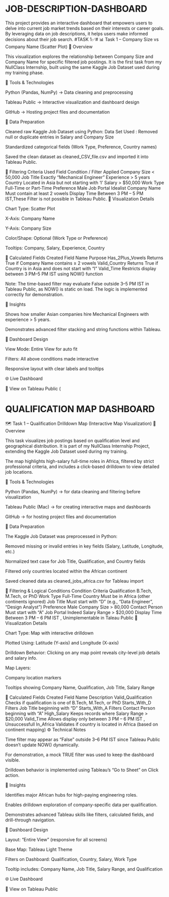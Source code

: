 # JOB-DESCRIPTION-DASHBOARD
This project provides an interactive dashboard that empowers users to delve into current job market trends based on their interests or career goals. By leveraging data on job descriptions, it helps users make informed decisions about their job search.
#TASK 1✅#
📊 Task 1 – Company Size vs Company Name (Scatter Plot)
📘 Overview

This visualization explores the relationship between Company Size and Company Name for specific filtered job postings.
It is the first task from my NullClass Internship, built using the same Kaggle Job Dataset used during my training phase.

🧩 Tools & Technologies

Python (Pandas, NumPy) → Data cleaning and preprocessing

Tableau Public → Interactive visualization and dashboard design

GitHub → Hosting project files and documentation

🧹 Data Preparation

Cleaned raw Kaggle Job Dataset using Python:
Data Set Used : [
](https://www.kaggle.com/datasets/ravindrasinghrana/job-description-dataset)
Removed null or duplicate entries in Salary and Company Size

Standardized categorical fields (Work Type, Preference, Country names)

Saved the clean dataset as cleaned_CSV_file.csv and imported it into Tableau Public.

🎯 Filtering Criteria Used
Field	Condition / Filter Applied
Company Size	< 50,000
Job Title	Exactly “Mechanical Engineer”
Experience	> 5 years
Country	Located in Asia but not starting with ‘I’
Salary	> $50,000
Work Type	Full-Time or Part-Time
Preference	Male
Job Portal	Idealist
Company Name	Must contain at least 2 vowels
Display Time	Between 3 PM – 5 PM IST,These Filter is not possible in Tableau Public.
📍 Visualization Details

Chart Type: Scatter Plot

X-Axis: Company Name

Y-Axis: Company Size

Color/Shape: Optional (Work Type or Preference)

Tooltips: Company, Salary, Experience, Country

🧮 Calculated Fields Created
Field Name	Purpose
Has_2Plus_Vowels	Returns True if Company Name contains ≥ 2 vowels
Valid_Country	Returns True if Country is in Asia and does not start with “I”
Valid_Time	Restricts display between 3 PM–5 PM IST using NOW() function

Note: The time-based filter may evaluate False outside 3–5 PM IST in Tableau Public, as NOW() is static on load. The logic is implemented correctly for demonstration.

🧭 Insights

Shows how smaller Asian companies hire Mechanical Engineers with experience > 5 years.

Demonstrates advanced filter stacking and string functions within Tableau.

🧱 Dashboard Design

View Mode: Entire View for auto fit

Filters: All above conditions made interactive

Responsive layout with clear labels and tooltips

🌐 Live Dashboard

🔗 View on Tableau Public
 ([](https://public.tableau.com/views/COMPANYSIZEVSCOMPANYMECHASIAIDEALIST/COM_SIZEVSCOM_?:language=en-US&publish=yes&:sid=&:redirect=auth&:display_count=n&:origin=viz_share_link)

 # QUALIFICATION MAP  DASHBOARD
 🗺️ Task 1 – Qualification Drilldown Map (Interactive Map Visualization)
📘 Overview

This task visualizes job postings based on qualification level and geographical distribution.
It is part of my NullClass Internship Project, extending the Kaggle Job Dataset used during my training.

The map highlights high-salary full-time roles in Africa, filtered by strict professional criteria, and includes a click-based drilldown to view detailed job locations.

🧩 Tools & Technologies

Python (Pandas, NumPy) → for data cleaning and filtering before visualization

Tableau Public (Mac) → for creating interactive maps and dashboards

GitHub → for hosting project files and documentation

🧹 Data Preparation

The Kaggle Job Dataset was preprocessed in Python:

Removed missing or invalid entries in key fields (Salary, Latitude, Longitude, etc.)

Normalized text case for Job Title, Qualification, and Country fields

Filtered only countries located within the African continent

Saved cleaned data as cleaned_jobs_africa.csv for Tableau import

🎯 Filtering & Logical Conditions
Condition	Criteria
Qualification	B.Tech, M.Tech, or PhD
Work Type	Full-Time
Country	Must be in Africa (other continents ignored)
Job Title	Must start with “D” (e.g., “Data Engineer”, “Design Analyst”)
Preference	Male
Company Size	> 80,000
Contact Person	Must start with “A”
Job Portal	Indeed
Salary Range	> $20,000
Display Time	Between 3 PM – 6 PM IST , Unimplementable in Taleau Public
📍 Visualization Details

Chart Type: Map with interactive drilldown

Plotted Using: Latitude (Y-axis) and Longitude (X-axis)

Drilldown Behavior: Clicking on any map point reveals city-level job details and salary info.

Map Layers:

Company location markers

Tooltips showing Company Name, Qualification, Job Title, Salary Range

🧮 Calculated Fields Created
Field Name	Description
Valid_Qualification	Checks if qualification is one of B.Tech, M.Tech, or PhD
Starts_With_D	Filters Job Title beginning with “D”
Starts_With_A	Filters Contact Person beginning with “A”
High_Salary	Keeps records where Salary Range > $20,000
Valid_Time	Allows display only between 3 PM – 6 PM IST , Unsuccessfull
In_Africa	Validates if country is located in Africa (based on continent mapping)
⚙️ Technical Notes

Time filter may appear as “False” outside 3–6 PM IST since Tableau Public doesn’t update NOW() dynamically.

For demonstration, a mock TRUE filter was used to keep the dashboard visible.

Drilldown behavior is implemented using Tableau’s “Go to Sheet” on Click action.

🧭 Insights

Identifies major African hubs for high-paying engineering roles.

Enables drilldown exploration of company-specific data per qualification.

Demonstrates advanced Tableau skills like filters, calculated fields, and drill-through navigation.

🧱 Dashboard Design

Layout: “Entire View” (responsive for all screens)

Base Map: Tableau Light Theme

Filters on Dashboard: Qualification, Country, Salary, Work Type

Tooltip includes: Company Name, Job Title, Salary Range, and Qualification

🌐 Live Dashboard

🔗 View on Tableau Public
 [](https://public.tableau.com/shared/QF2BT6F9M?:display_count=n&:origin=viz_share_link)
